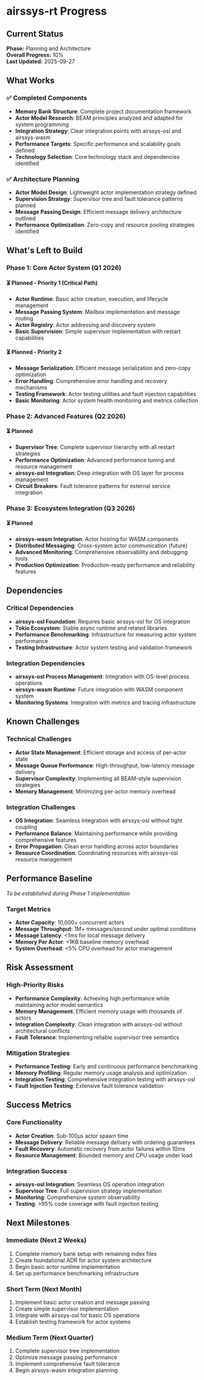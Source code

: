 # airssys-rt Progress

## Current Status
**Phase:** Planning and Architecture  
**Overall Progress:** 10%  
**Last Updated:** 2025-09-27

## What Works
### ✅ Completed Components
- **Memory Bank Structure**: Complete project documentation framework
- **Actor Model Research**: BEAM principles analyzed and adapted for system programming
- **Integration Strategy**: Clear integration points with airssys-osl and airssys-wasm
- **Performance Targets**: Specific performance and scalability goals defined
- **Technology Selection**: Core technology stack and dependencies identified

### ✅ Architecture Planning
- **Actor Model Design**: Lightweight actor implementation strategy defined
- **Supervision Strategy**: Supervisor tree and fault tolerance patterns planned
- **Message Passing Design**: Efficient message delivery architecture outlined
- **Performance Optimization**: Zero-copy and resource pooling strategies identified

## What's Left to Build

### Phase 1: Core Actor System (Q1 2026)
#### ⏳ Planned - Priority 1 (Critical Path)
- **Actor Runtime**: Basic actor creation, execution, and lifecycle management
- **Message Passing System**: Mailbox implementation and message routing
- **Actor Registry**: Actor addressing and discovery system
- **Basic Supervision**: Simple supervisor implementation with restart capabilities

#### ⏳ Planned - Priority 2
- **Message Serialization**: Efficient message serialization and zero-copy optimization
- **Error Handling**: Comprehensive error handling and recovery mechanisms
- **Testing Framework**: Actor testing utilities and fault injection capabilities
- **Basic Monitoring**: Actor system health monitoring and metrics collection

### Phase 2: Advanced Features (Q2 2026)
#### ⏳ Planned
- **Supervisor Tree**: Complete supervisor hierarchy with all restart strategies
- **Performance Optimization**: Advanced performance tuning and resource management
- **airssys-osl Integration**: Deep integration with OS layer for process management
- **Circuit Breakers**: Fault tolerance patterns for external service integration

### Phase 3: Ecosystem Integration (Q3 2026)
#### ⏳ Planned
- **airssys-wasm Integration**: Actor hosting for WASM components
- **Distributed Messaging**: Cross-system actor communication (future)
- **Advanced Monitoring**: Comprehensive observability and debugging tools
- **Production Optimization**: Production-ready performance and reliability features

## Dependencies

### Critical Dependencies
- **airssys-osl Foundation**: Requires basic airssys-osl for OS integration
- **Tokio Ecosystem**: Stable async runtime and related libraries
- **Performance Benchmarking**: Infrastructure for measuring actor system performance
- **Testing Infrastructure**: Actor system testing and validation framework

### Integration Dependencies
- **airssys-osl Process Management**: Integration with OS-level process operations
- **airssys-wasm Runtime**: Future integration with WASM component system
- **Monitoring Systems**: Integration with metrics and tracing infrastructure

## Known Challenges

### Technical Challenges
- **Actor State Management**: Efficient storage and access of per-actor state
- **Message Queue Performance**: High-throughput, low-latency message delivery
- **Supervisor Complexity**: Implementing all BEAM-style supervision strategies
- **Memory Management**: Minimizing per-actor memory overhead

### Integration Challenges
- **OS Integration**: Seamless integration with airssys-osl without tight coupling
- **Performance Balance**: Maintaining performance while providing comprehensive features
- **Error Propagation**: Clean error handling across actor boundaries
- **Resource Coordination**: Coordinating resources with airssys-osl resource management

## Performance Baseline
*To be established during Phase 1 implementation*

### Target Metrics
- **Actor Capacity**: 10,000+ concurrent actors
- **Message Throughput**: 1M+ messages/second under optimal conditions  
- **Message Latency**: <1ms for local message delivery
- **Memory Per Actor**: <1KB baseline memory overhead
- **System Overhead**: <5% CPU overhead for actor management

## Risk Assessment

### High-Priority Risks
- **Performance Complexity**: Achieving high performance while maintaining actor model semantics
- **Memory Management**: Efficient memory usage with thousands of actors
- **Integration Complexity**: Clean integration with airssys-osl without architectural conflicts
- **Fault Tolerance**: Implementing reliable supervisor tree semantics

### Mitigation Strategies
- **Performance Testing**: Early and continuous performance benchmarking
- **Memory Profiling**: Regular memory usage analysis and optimization
- **Integration Testing**: Comprehensive integration testing with airssys-osl
- **Fault Injection Testing**: Extensive fault tolerance validation

## Success Metrics

### Core Functionality
- **Actor Creation**: Sub-100μs actor spawn time
- **Message Delivery**: Reliable message delivery with ordering guarantees
- **Fault Recovery**: Automatic recovery from actor failures within 10ms
- **Resource Management**: Bounded memory and CPU usage under load

### Integration Success
- **airssys-osl Integration**: Seamless OS operation integration
- **Supervisor Tree**: Full supervision strategy implementation
- **Monitoring**: Comprehensive system observability
- **Testing**: >95% code coverage with fault injection testing

## Next Milestones

### Immediate (Next 2 Weeks)
1. Complete memory bank setup with remaining index files
2. Create foundational ADR for actor system architecture
3. Begin basic actor runtime implementation
4. Set up performance benchmarking infrastructure

### Short Term (Next Month)
1. Implement basic actor creation and message passing
2. Create simple supervisor implementation
3. Integrate with airssys-osl for basic OS operations
4. Establish testing framework for actor systems

### Medium Term (Next Quarter)
1. Complete supervisor tree implementation
2. Optimize message passing performance
3. Implement comprehensive fault tolerance
4. Begin airssys-wasm integration planning